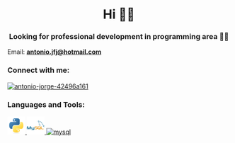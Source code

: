 <h1 align="center">Hi 🙋‍♂️</h1>

<h3 align="center">Looking for professional development in programming area 👨‍💻</h3>

Email: **antonio.jfj@hotmail.com**
<h3 align="left">Connect with me:</h3>
<p align="left">
<a href="https://linkedin.com/in/antonio-jorge-42496a161" target="blank"><img align="center" src="https://raw.githubusercontent.com/rahuldkjain/github-profile-readme-generator/master/src/images/icons/Social/linked-in-alt.svg" alt="antonio-jorge-42496a161" height="30" width="40" /></a>
</p>

<h3 align="left">Languages and Tools:</h3>
<a href="https://www.python.org" target="_blank" rel="noreferrer"> <img src="https://raw.githubusercontent.com/devicons/devicon/master/icons/python/python-original.svg" alt="python" width="40" height="40"/> </a>
<a> </a>
<a href="https://www.mysql.com/" target="_blank" rel="noreferrer"> <img src="https://raw.githubusercontent.com/devicons/devicon/master/icons/mysql/mysql-original-wordmark.svg" alt="mysql" width="40" height="40"/> </a>
<a> </a>
<a href="https://www.php.net/" target="_blank" rel="noreferrer"> <img src="https://raw.githubusercontent.com/jmnote/z-icons/master/svg/php.svg" alt="mysql" width="40" height="40"/> </a>
